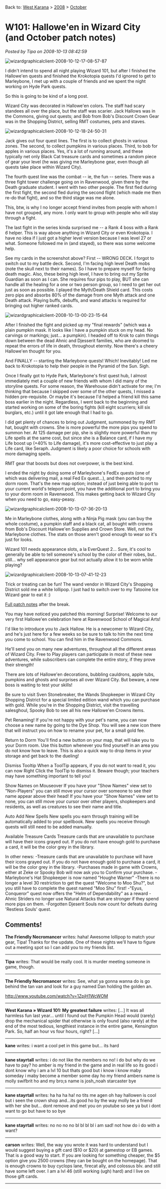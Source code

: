 Back to: [West Karana](/posts/westkarana.md) > [2008](/posts/2008/westkarana.md) > [October](./westkarana.md)
# W101: Hallowe'en in Wizard City (and October patch notes)

*Posted by Tipa on 2008-10-13 08:42:59*

![](../../../uploads/2008/10/wizardgraphicalclient-2008-10-12-17-08-57-87.jpg "wizardgraphicalclient-2008-10-12-17-08-57-87")

I didn't intend to spend all night playing Wizard 101, but after I finished the Hallowe'en quests and finished the Krokotopia quests I'd ignored to get to Marleybone, I met up with a couple of friends and we spent the night working on Hyde Park quests.

So this is going to be kind of a long post.


Wizard City was decorated in Hallowe'en colors. The staff had scary standees all over the place, but the staff was scarier. Jack Hallows was in the Commons, giving out quests; and Bob from Bob's Discount Crown Gear was in the Shopping District, selling RMT costumes, pets and staves. 

![](../../../uploads/2008/10/wizardgraphicalclient-2008-10-12-18-24-50-31.jpg "wizardgraphicalclient-2008-10-12-18-24-50-31")

Jack gives out four quest lines. The first is to collect ghosts in various zones. The second, to collect pumpkins in various places. Third, to bob for apples in various places. Yes, it's a lot of running around, and these typically net only Black Cat treasure cards and sometimes a random piece of gear your level (he was giving me Marleybone gear, even though all quests take place within Wizard City).

The fourth quest line was the combat -- ie, the fun -- series. There was a three fight tower challenge going on in Ravenwood, given there by the Death graduate student. I went with two other people. The first fled during the first fight, the second fled during the second flight (which made me then re-do that fight), and so the third stage was me alone.

This, btw, is why I no longer accept friend invites from people with whom I have not grouped, any more. I only want to group with people who will stay through a fight.

The last fight in the series kinda surprised me -- a Rank 4 boss with a Rank *6* helper. This is way above anything in Wizard City or even Krokotopia. I have no idea if I just got a higher level version because I was level 27 or what. Someone followed me in (and stayed), so there was some welcome help.

See my cards in the screenshot above? First -- WRONG DECK. I forgot to switch out to my battle deck. Second, I'm facing high level Death mobs (note the skull next to their names). So I have to prepare myself for facing death magic. Also, these being high level, I have to bring out my Sprite Guardian as soon as I can. She requires four pips to play, BUT she can handle all the healing for a one or two person group, so I need to get her out just as soon as possible. I played the Myth/Death Shield card. This costs zero pips and absorbs 80% of the damage from one Myth attack and one Death attack. Playing buffs, debuffs, and wand attacks is required for bringing out higher ranked cards.

![](../../../uploads/2008/10/wizardgraphicalclient-2008-10-13-00-23-15-64.jpg "wizardgraphicalclient-2008-10-13-00-23-15-64")

After I finished the fight and picked up my "final rewards" (which was a plain pumpkin mask. It looks like I have a pumpkin stuck on my head. No carvings or markings; just... a pumpkin). I headed off to Krok to calm things down between the dead Ahnic and Djesserit families, who are doomed to repeat the errors of life in death, throughout eternity. Now there's a cheery Hallowe'en thought for you.

And FINALLY -- starting the Marleybone quests! Which! Inevitably! Led me back to Krokotopia to help their people in the Pyramid of the Sun. Sigh.

Once I finally got to Hyde Park, Marleybone's first quest hub, I almost immediately met a couple of new friends with whom I did many of the storyline quests. For some reason, the Warehouse didn't activate for me; I'm thinking that because I skipped over some of the other quests, I missed a hidden pre-requisite. Or maybe it's because I'd helped a friend kill this same boss earlier in the night. Regardless, I went back to the beginning and started working on some of the boring fights (kill eight scurriers; kill six burglars, etc.) until it got late enough that I had to go.

I did get plenty of chances to bring out Judgment, summoned by my RMT hat, bought with crowns. She is more powerful the more pips you spend to summon her. At 125 damage per pip, she is slightly more powerful than my Life spells at the same cost, but since she is a Balance card, if I have my Life boost up (+40% to Life damage), it's more cost-effective to just play a Life card, like Seraph. Judgment is likely a poor choice for schools with more damaging spells.

RMT gear that boosts but does not overpower, is the best kind.

I ended the night by doing some of Marleybone's FedEx quests (one of which was delivering mail, a real Fed Ex quest...), and then ported to my dorm room. That's the new map option; instead of just being able to port to your current world's teleport point, you have the additional port to bring you to your dorm room in Ravenwood. This makes getting back to Wizard City when you need to go, easy-peasy.

![](../../../uploads/2008/10/wizardgraphicalclient-2008-10-13-07-36-20-13.jpg "wizardgraphicalclient-2008-10-13-07-36-20-13")

Me in Marleybone clothes, along with a Ninja Pig mask (you can buy the whole costume), a pumpkin staff and a black cat, all bought with crowns from Bob's Discount Hallowe'en Supplies and Crown Store. Well, not the Marleybone clothes. The stats on those aren't good enough to wear so it's just for looks.

Wizard 101 needs appearance slots, a la EverQuest 2... Sure, it's cool to generally be able to tell someone's school by the color of their robes, but.. still... why sell appearance gear but not actually allow it to be worn while playing?

![](../../../uploads/2008/10/wizardgraphicalclient-2008-10-13-07-41-12-23.jpg "wizardgraphicalclient-2008-10-13-07-41-12-23")

Trick or treating can be fun! The wand vendor in Wizard City's Shopping District sold me a white lollipop. I just had to switch over to my Tatooine Ice Wizard gear to eat it :)

[Full patch notes](https://www.wizard101.com/site/posts/list/2257.ftl) after the break.

You may have noticed you patched this morning! Surprise!
Welcome to our very first Hallowe'en celebration here at Ravenwood School of Magical Arts!

I'd like to introduce you to Jack Hallow. He is a newcomer to Wizard City, and he's just here for a few weeks so be sure to talk to him the next time you come to school. You can find him in the Ravenwood Commons.

He'll send you on many new adventures, throughout all the different areas of Wizard City. Free to Play players can participate in most of these new adventures, while subscribers can complete the entire story, if they prove their strength!

There are lots of Hallowe'en decorations, bubbling cauldrons, apple tubs, pumpkins and ghosts and surprises all over Wizard City. But beware, a new boss is waiting to test your skills!

Be sure to visit Sven Stonebreaker, the Wands Shopkeeper in Wizard City Shopping District for a special limited edition wand which you can purchase with gold. While you're in the Shopping District, visit the travelling salesghoul, Spooky Bob to see all his new Hallowe'en Crowns items.

Pet Renaming!
If you're not happy with your pet's name, you can now choose a new name by going to the Dye Shop. You will see a new icon there that will instruct you on how to rename your pet, for a small gold fee.

Return to Dorm
You'll find a new button on your map, that will take you to your Dorm room. Use this button whenever you find yourself in an area you do not know how to leave. This is also a quick way to drop items in your storage and get back to the dueling!

Dismiss Tooltip
When a ToolTip appears, if you do not want to read it, you can now Right Click the ToolTip to dismiss it. Beware though; your teachers may have something important to tell you!

Show Names on Mouseover
If you have your "Show Names" view set to "Non-Players" you can still move your cursor over someone to see their name appear above their head! If you have your "Show Names" view set to none, you can still move your cursor over other players, shopkeepers and residents, as well as creatures to see their name and title.

Auto Add New Spells
New spells you earn through training will be automatically added to your spellbook. New spells you receive through quests will still need to be added manually.

Available Treasure Cards
Treasure cards that are unavailable to purchase will have their icons grayed out. If you do not have enough gold to purchase a card, it will be the color grey in the library.


In other news:
-Treasure cards that are unavailable to purchase will have their icons grayed out. If you do not have enough gold to purchase a card, it will be the color grey in the library.
-Purchases made in game with Crowns, either at Zeke or Spooky Bob will now ask you to Confirm your purchase.
-Marleybone's Hat Shopkeeper is now named "Houghe Warner"
-There is no longer a level 30 restriction to get the quest "Welcome to Moo Shu?", but you still have to complete the quest named "Moo Shu" first!
-"Eyus, Conqueror" quest now offers the "Helm of Dependability" as a reward
-Ahnic Striders no longer use Natural Attacks that are stronger if they spend more pips on them.
-Forgotten Djeserit Souls now count for defeats during 'Restless Souls' quest. 
## Comments!

**The Friendly Necromancer** writes: haha! Awesome lollipop to match your gear, Tipa! Thanks for the update. One of these nights we'll have to figure out a meeting spot so I can add you to my friends list.

---

**Tipa** writes: That would be really cool. It is murder meeting someone in game, though.

---

**The Friendly Necromancer** writes: See, what ya gonna wanna do is go behind the tan van and look for a guy named Dan holding the golden an.

http://www.youtube.com/watch?v=1ZpjH1WcWOM

---

**West Karana » Wizard 101: My greatest failure** writes: [...] It was all harmless fun last year… until I found out the Pumpkin Head would (rarely) drop the mechanical spider that otherwise is only found (also rarely) at the end of the most tedious, lengthiest instance in the entire game, Kensington Park. So, half an hour vs four hours, right? [...]

---

**kane** writes: i want a cool pet in this game but... its hard

---

**kane stayrtall** writes: i do not like the members no no! i do but why do we have to pay? ho amber is my friend in the game and in real life so its good i dont know why i am a lvl 10 but thats good but i know i know maby someday i maby become a member some day ho my friend ambers name is molly swifbrit ho and my bro;s name is josh\_noah starcaster bye

---

**kane stayrtall** writes: ha ha ha ha! no tits me agen oh hay hallowen is cool but i seen the crown shop and...its good ho by the way molly be a friend with her she but... dont remove and met you on youtube so see ya but i dont want to go but have to so bye

---

**kane stayrtall** writes: no no no no bl bl bl bl i am sad! not how do i do with a want?

---

**carson** writes: Well, the way you wrote it was hard to understand but I would suggest buying a gift card ($10 or $20) at gamestop or EB games. That is a good way to start. If you are looking for something cheaper, the $5 option give you 2500 crowns (they can be bought on the homepage). That is enough crowns to buy cyclops lane, firecat ally, and colossus blv. and still have some left over. I am a lvl 46 (still working (ugh) hard) and I live on those gift cards.

---

